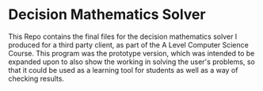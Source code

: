 # Decision Mathematics Solver
This Repo contains the final files for the decision mathematics solver I produced for a third party client, as part of the A Level Computer Science Course.
This program was the prototype version, which was intended to be expanded upon to also show the working in solving the user's problems, so that it could be used as a learning tool for students as well as a way of checking results.
